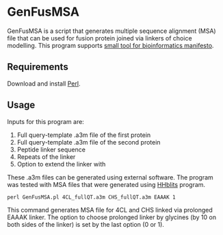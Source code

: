 # GenFusMSA

GenFusMSA is a script that generates multiple sequence alignment (MSA) file that can be used 
for fusion protein joined via linkers of choice modelling. This program supports [small tool for 
bioinformatics manifesto](https://github.com/pjotrp/bioinformatics).

## Requirements

Download and install [Perl](https://www.perl.org/get.html).

## Usage

Inputs for this program are:  
1. Full query-template .a3m file of the first protein  
2. Full query-template .a3m file of the second protein  
3. Peptide linker sequence
4. Repeats of the linker
5. Option to extend the linker with 

These .a3m files can be generated using external software. The program was tested with MSA
files that were generated using [HHblits](https://toolkit.tuebingen.mpg.de/tools/hhblits) program. 

`perl GenFusMSA.pl 4CL_fullQT.a3m CHS_fullQT.a3m EAAAK 1`  

This command generates MSA file for 4CL and CHS linked via prolonged EAAAK linker. The 
option to choose prolonged linker by glycines (by 10 on both sides of the linker) is set by the 
last option (0 or 1).



